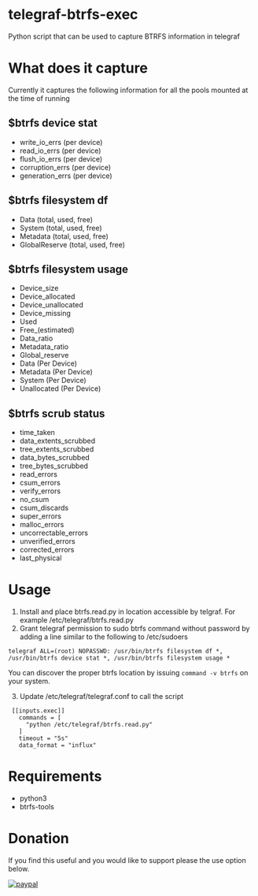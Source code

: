 # telegraf-btrfs-exec
Python script that can be used to capture BTRFS information in telegraf

# What does it capture
Currently it captures the following information for all the pools mounted at the time of running

## $btrfs device stat
* write_io_errs (per device)
* read_io_errs (per device)
* flush_io_errs (per device)
* corruption_errs (per device)
* generation_errs (per device)

## $btrfs filesystem df
* Data (total, used, free)
* System (total, used, free)
* Metadata (total, used, free)
* GlobalReserve (total, used, free)

## $btrfs filesystem usage
* Device_size
* Device_allocated
* Device_unallocated
* Device_missing
* Used
* Free_(estimated)
* Data_ratio
* Metadata_ratio
* Global_reserve
* Data (Per Device)
* Metadata (Per Device)
* System (Per Device)
* Unallocated (Per Device)

## $btrfs scrub status
* time_taken
* data_extents_scrubbed
* tree_extents_scrubbed
* data_bytes_scrubbed
* tree_bytes_scrubbed
* read_errors
* csum_errors
* verify_errors
* no_csum
* csum_discards
* super_errors
* malloc_errors
* uncorrectable_errors
* unverified_errors
* corrected_errors
* last_physical

# Usage
1. Install and place btrfs.read.py in location accessible by telgraf.   For example /etc/telegraf/btrfs.read.py
2. Grant telegraf permission to sudo btrfs command without password by adding a line similar to the following to /etc/sudoers
```
telegraf ALL=(root) NOPASSWD: /usr/bin/btrfs filesystem df *, /usr/bin/btrfs device stat *, /usr/bin/btrfs filesystem usage *
```
You can discover the proper btrfs location by issuing `command -v btrfs` on your system.

3. Update /etc/telegraf/telegraf.conf to call the script
```
 [[inputs.exec]]
   commands = [
     "python /etc/telegraf/btrfs.read.py"
   ]
   timeout = "5s"
   data_format = "influx"
```

# Requirements
* python3
* btrfs-tools

# Donation
If you find this useful and you would like to support please the use option below.

[![paypal](https://www.paypalobjects.com/en_US/i/btn/btn_donateCC_LG.gif)](https://www.paypal.com/cgi-bin/webscr?cmd=_donations&business=jason%2ep%2eclara%40gmail%2ecom&lc=CA&item_name=Jason%20Clara&currency_code=USD&bn=PP%2dDonationsBF%3abtn_donateCC_LG%2egif%3aNonHosted)
